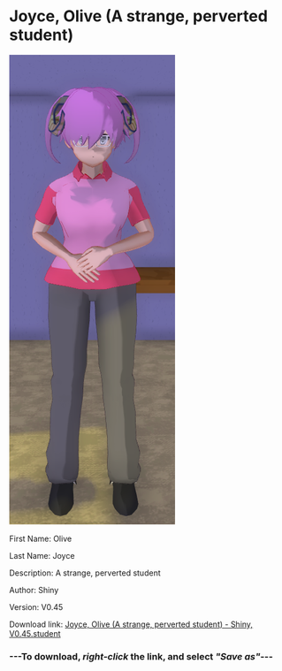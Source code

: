 # Joyce, Olive (A strange, perverted student)

<img src = "https://raw.githubusercontent.com/Arbiter1223/Daigaku-Gurashi-Custom-Students/master/Students/Files/Joyce%2C%20Olive%20(A%20strange%2C%20perverted%20student).png">

First Name: Olive

Last Name: Joyce

Description: A strange, perverted student

Author: Shiny

Version: V0.45

Download link: <a href="https://raw.githubusercontent.com/Arbiter1223/Daigaku-Gurashi-Custom-Students/master/Students/Files/Joyce%2C%20Olive%20(A%20strange%2C%20perverted%20student)%20-%20Shiny%2C%20V0.45.student">Joyce, Olive (A strange, perverted student) - Shiny, V0.45.student</a>

### ---**To download, _right-click_ the link, and select _"Save as"_**---
